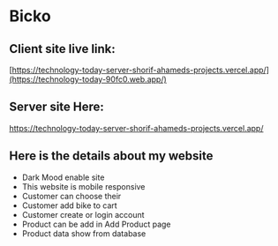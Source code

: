 # Bicko


## Client site live link:
[https://technology-today-server-shorif-ahameds-projects.vercel.app/](https://technology-today-90fc0.web.app/)


## Server site Here:
https://technology-today-server-shorif-ahameds-projects.vercel.app/


## Here is the details about my website

- Dark Mood enable site
- This website is mobile responsive
- Customer can choose their 
- Customer add bike to cart
- Customer create or login account 
- Product can be add in Add Product page
- Product data show from database
